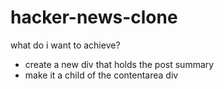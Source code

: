 # hacker-news-clone

what do i want to achieve?
- create a new div that holds the post summary
- make it a child of the contentarea div